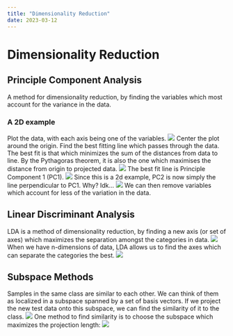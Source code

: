 ```yaml
---
title: "Dimensionality Reduction"
date: 2023-03-12
---
```

# Dimensionality Reduction
## Principle Component Analysis
A method for dimensionality reduction, by finding the variables which most account for the variance in the data.
### A 2D example
Plot the data, with each axis being one of the variables. 
![](https://i.imgur.com/bDAPXmM.png)
Center the plot around the origin. Find the best fitting line which passes through the data. The best fit is that which minimizes the sum of the distances from data to line. By the Pythagoras theorem, it is also the one which maximises the distance from origin to projected data.
![](https://i.imgur.com/ugrrtr9.png)
The best fit line is Principle Component 1 (PC1).
![](https://i.imgur.com/g7kBiCK.png)
Since this is a 2d example, PC2 is now simply the line perpendicular to PC1. Why? Idk...
![](https://i.imgur.com/Ov7SNcL.png)
We can then remove variables which account for less of the variation in the data.
## Linear Discriminant Analysis
LDA is a method of dimensionality reduction, by finding a new axis (or set of axes) which maximizes the separation amongst the categories in data.
![](https://i.imgur.com/wWqaMh8.png)
When we have n-dimensions of data, LDA allows us to find the axes which can separate the categories the best.
![](https://i.imgur.com/UmXOi4O.png)
## Subspace Methods
Samples in the same class are similar to each other. We can think of them as localized in a subspace spanned by a set of basis vectors. If we project the new test data onto this subspace, we can find the similarity of it to the class.
![](https://i.imgur.com/anKDVuc.png)
One method to find similarity is to choose the subspace which maximizes the projection length:
![](https://i.imgur.com/O1xgDGd.png)
